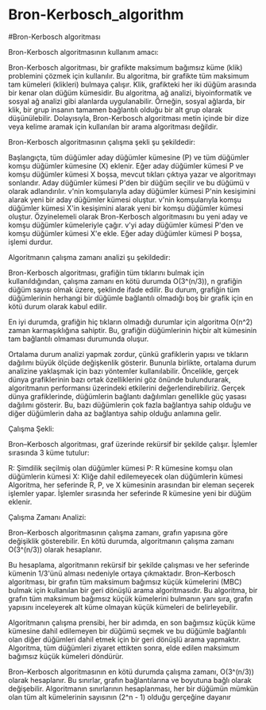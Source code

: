 # Bron-Kerbosch_algorithm
#Bron-Kerbosch algoritması

Bron-Kerbosch algoritmasının kullanım amacı:

  Bron-Kerbosch algoritması, bir grafikte maksimum bağımsız küme (klik) problemini çözmek için kullanılır. Bu algoritma, bir grafikte tüm maksimum tam kümeleri (klikleri) bulmaya çalışır. Klik, grafikteki her iki düğüm arasında bir kenar olan düğüm kümesidir. Bu algoritma, ağ analizi, biyoinformatik ve sosyal ağ analizi gibi alanlarda uygulanabilir. Örneğin, sosyal ağlarda, bir klik, bir grup insanın tamamen bağlantılı olduğu bir alt grup olarak düşünülebilir. Dolayısıyla, Bron-Kerbosch algoritması metin içinde bir dize veya kelime aramak için kullanılan bir arama algoritması değildir.

Bron-Kerbosch algoritmasının çalışma şekli şu şekildedir:

  Başlangıçta, tüm düğümler aday düğümler kümesine (P) ve tüm düğümler komşu düğümler kümesine (X) eklenir.
Eğer aday düğümler kümesi P ve komşu düğümler kümesi X boşsa, mevcut tıkları çıktıya yazar ve algoritmayı sonlandır.
Aday düğümler kümesi P'den bir düğüm seçilir ve bu düğümü v olarak adlandırılır.
v'nin komşularıyla aday düğümler kümesi P'nin kesişimini alarak yeni bir aday düğümler kümesi oluştur.
v'nin komşularıyla komşu düğümler kümesi X'in kesişimini alarak yeni bir komşu düğümler kümesi oluştur.
Özyinelemeli olarak Bron-Kerbosch algoritmasını bu yeni aday ve komşu düğümler kümeleriyle çağır.
v'yi aday düğümler kümesi P'den ve komşu düğümler kümesi X'e ekle.
Eğer aday düğümler kümesi P boşsa, işlemi durdur.

Algoritmanın çalışma zamanı analizi şu şekildedir:

Bron-Kerbosch algoritması, grafiğin tüm tıklarını bulmak için kullanıldığından, çalışma zamanı en kötü durumda O(3^(n/3)), n grafiğin düğüm sayısı olmak üzere, şeklinde ifade edilir. Bu durum, grafiğin tüm düğümlerinin herhangi bir düğümle bağlantılı olmadığı boş bir grafik için en kötü durum olarak kabul edilir.

En iyi durumda, grafiğin hiç tıkların olmadığı durumlar için algoritma O(n^2) zaman karmaşıklığına sahiptir. Bu, grafiğin düğümlerinin hiçbir alt kümesinin tam bağlantılı olmaması durumunda oluşur.

Ortalama durum analizi yapmak zordur, çünkü grafiklerin yapısı ve tıkların dağılımı büyük ölçüde değişkenlik gösterir. Bununla birlikte, ortalama durum analizine yaklaşmak için bazı yöntemler kullanılabilir. Öncelikle, gerçek dünya grafiklerinin bazı ortak özelliklerini göz önünde bulundurarak, algoritmanın performansı üzerindeki etkilerini değerlendirebiliriz. Gerçek dünya grafiklerinde, düğümlerin bağlantı dağılımları genellikle güç yasası dağılımı gösterir. Bu, bazı düğümlerin çok fazla bağlantıya sahip olduğu ve diğer düğümlerin daha az bağlantıya sahip olduğu anlamına gelir.




















Çalışma Şekli:

Bron–Kerbosch algoritması, graf üzerinde rekürsif bir şekilde çalışır. İşlemler sırasında 3 küme tutulur:

R: Şimdilik seçilmiş olan düğümler kümesi
P: R kümesine komşu olan düğümlerin kümesi
X: Kliğe dahil edilemeyecek olan düğümlerin kümesi
Algoritma, her seferinde R, P, ve X kümesinin arasından bir eleman seçerek işlemler yapar. İşlemler sırasında her seferinde R kümesine yeni bir düğüm eklenir.

Çalışma Zamanı Analizi:

Bron–Kerbosch algoritmasının çalışma zamanı, grafın yapısına göre değişiklik gösterebilir. En kötü durumda, algoritmanın çalışma zamanı O(3^(n/3)) olarak hesaplanır.

Bu hesaplama, algoritmanın rekürsif bir şekilde çalışması ve her seferinde kümenin 1/3'ünü alması nedeniyle ortaya çıkmaktadır.
Bron–Kerbosch algoritması, bir grafın tüm maksimum bağımsız küçük kümelerini (MBC) bulmak için kullanılan bir geri dönüşlü arama algoritmasıdır. Bu algoritma, bir grafın tüm maksimum bağımsız küçük kümelerini bulmanın yanı sıra, grafın yapısını inceleyerek alt küme olmayan küçük kümeleri de belirleyebilir.

Algoritmanın çalışma prensibi, her bir adımda, en son bağımsız küçük küme kümesine dahil edilemeyen bir düğümü seçmek ve bu düğümle bağlantılı olan diğer düğümleri dahil etmek için bir geri dönüşlü arama yapmaktır. Algoritma, tüm düğümleri ziyaret ettikten sonra, elde edilen maksimum bağımsız küçük kümeleri döndürür.

Bron–Kerbosch algoritmasının en kötü durumda çalışma zamanı, O(3^(n/3)) olarak hesaplanır. Bu sınırlar, grafın bağlantılarına ve boyutuna bağlı olarak değişebilir. Algoritmanın sınırlarının hesaplanması, her bir düğümün mümkün olan tüm alt kümelerinin sayısının (2^n - 1) olduğu gerçeğine dayanır
